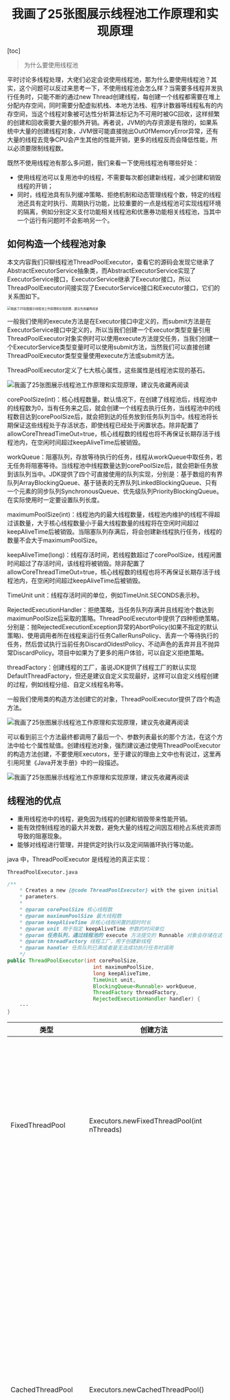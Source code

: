 <h1 align="center">我画了25张图展示线程池工作原理和实现原理</h1>

[toc]

> 为什么要使用线程池

平时讨论多线程处理，大佬们必定会说使用线程池，那为什么要使用线程池？其实，这个问题可以反过来思考一下，不使用线程池会怎么样？当需要多线程并发执行任务时，只能不断的通过new Thread创建线程，每创建一个线程都需要在堆上分配内存空间，同时需要分配虚拟机栈、本地方法栈、程序计数器等线程私有的内存空间，当这个线程对象被可达性分析算法标记为不可用时被GC回收，这样频繁的创建和回收需要大量的额外开销。再者说，JVM的内存资源是有限的，如果系统中大量的创建线程对象，JVM很可能直接抛出OutOfMemoryError异常，还有大量的线程去竞争CPU会产生其他的性能开销，更多的线程反而会降低性能，所以必须要限制线程数。

既然不使用线程池有那么多问题，我们来看一下使用线程池有哪些好处：

- 使用线程池可以复用池中的线程，不需要每次都创建新线程，减少创建和销毁线程的开销；
- 同时，线程池具有队列缓冲策略、拒绝机制和动态管理线程个数，特定的线程池还具有定时执行、周期执行功能，比较重要的一点是线程池可实现线程环境的隔离，例如分别定义支付功能相关线程池和优惠券功能相关线程池，当其中一个运行有问题时不会影响另一个。

## 如何构造一个线程池对象

本文内容我们只聊线程池ThreadPoolExecutor，查看它的源码会发现它继承了AbstractExecutorService抽象类，而AbstractExecutorService实现了ExecutorService接口，ExecutorService继承了Executor接口，所以ThreadPoolExecutor间接实现了ExecutorService接口和Executor接口，它们的关系图如下。

<img src="media/dc34dd358c3546779578724aaf0d21e8.jpeg" alt="我画了25张图展示线程池工作原理和实现原理，建议先收藏再阅读" style="zoom:50%;" />

一般我们使用的execute方法是在Executor接口中定义的，而submit方法是在ExecutorService接口中定义的，所以当我们创建一个Executor类型变量引用ThreadPoolExecutor对象实例时可以使用execute方法提交任务，当我们创建一个ExecutorService类型变量时可以使用submit方法，当然我们可以直接创建ThreadPoolExecutor类型变量使用execute方法或submit方法。

ThreadPoolExecutor定义了七大核心属性，这些属性是线程池实现的基石。

![我画了25张图展示线程池工作原理和实现原理，建议先收藏再阅读](media/0cd5765e77924df1966cb58fcd95f8af.jpeg)

corePoolSize(int)：核心线程数量。默认情况下，在创建了线程池后，线程池中的线程数为0，当有任务来之后，就会创建一个线程去执行任务，当线程池中的线程数目达到corePoolSize后，就会把到达的任务放到任务队列当中。线程池将长期保证这些线程处于存活状态，即使线程已经处于闲置状态。除非配置了allowCoreThreadTimeOut=true，核心线程数的线程也将不再保证长期存活于线程池内，在空闲时间超过keepAliveTime后被销毁。

workQueue：阻塞队列，存放等待执行的任务，线程从workQueue中取任务，若无任务将阻塞等待。当线程池中线程数量达到corePoolSize后，就会把新任务放到该队列当中。JDK提供了四个可直接使用的队列实现，分别是：基于数组的有界队列ArrayBlockingQueue、基于链表的无界队列LinkedBlockingQueue、只有一个元素的同步队列SynchronousQueue、优先级队列PriorityBlockingQueue。在实际使用时一定要设置队列长度。

maximumPoolSize(int)：线程池内的最大线程数量，线程池内维护的线程不得超过该数量，大于核心线程数量小于最大线程数量的线程将在空闲时间超过keepAliveTime后被销毁。当阻塞队列存满后，将会创建新线程执行任务，线程的数量不会大于maximumPoolSize。

keepAliveTime(long)：线程存活时间，若线程数超过了corePoolSize，线程闲置时间超过了存活时间，该线程将被销毁。除非配置了allowCoreThreadTimeOut=true，核心线程数的线程也将不再保证长期存活于线程池内，在空闲时间超过keepAliveTime后被销毁。

TimeUnit unit：线程存活时间的单位，例如TimeUnit.SECONDS表示秒。

RejectedExecutionHandler：拒绝策略，当任务队列存满并且线程池个数达到maximunPoolSize后采取的策略。ThreadPoolExecutor中提供了四种拒绝策略，分别是：抛RejectedExecutionException异常的AbortPolicy(如果不指定的默认策略)、使用调用者所在线程来运行任务CallerRunsPolicy、丢弃一个等待执行的任务，然后尝试执行当前任务DiscardOldestPolicy、不动声色的丢弃并且不抛异常DiscardPolicy。项目中如果为了更多的用户体验，可以自定义拒绝策略。

threadFactory：创建线程的工厂，虽说JDK提供了线程工厂的默认实现DefaultThreadFactory，但还是建议自定义实现最好，这样可以自定义线程创建的过程，例如线程分组、自定义线程名称等。

一般我们使用类的构造方法创建它的对象，ThreadPoolExecutor提供了四个构造方法。

![我画了25张图展示线程池工作原理和实现原理，建议先收藏再阅读](media/4abc0f5951e74834921706f3a0c9a744.jpeg)

可以看到前三个方法最终都调用了最后一个、参数列表最长的那个方法，在这个方法中给七个属性赋值。创建线程池对象，强烈建议通过使用ThreadPoolExecutor的构造方法创建，不要使用Executors，至于建议的理由上文中也有说过，这里再引用阿里《Java开发手册》中的一段描述。

![我画了25张图展示线程池工作原理和实现原理，建议先收藏再阅读](media/51cb3f047bd64893ab6f5f3472554047.jpeg)

## 线程池的优点

- 重用线程池中的线程，避免因为线程的创建和销毁带来性能开销。
- 能有效控制线程池的最大并发数，避免大量的线程之间因互相抢占系统资源而导致的阻塞现象。
- 能够对线程进行管理，并提供定时执行以及定间隔循环执行等功能。

java 中，ThreadPoolExecutor 是线程池的真正实现：

``ThreadPoolExecutor.java``

```java
/**
    * Creates a new {@code ThreadPoolExecutor} with the given initial
    * parameters.
    *
    * @param corePoolSize 核心线程数
    * @param maximumPoolSize 最大线程数
    * @param keepAliveTime 非核心线程闲置的超时时长
    * @param unit 用于指定 keepAliveTime 参数的时间单位
    * @param 任务队列，通过线程池的 execute 方法提交的 Runnable 对象会存储在这个参数中
    * @param threadFactory 线程工厂，用于创建新线程
    * @param handler 任务队列已满或者是无法成功执行任务时调用
    */
public ThreadPoolExecutor(int corePoolSize,
                            int maximumPoolSize,
                            long keepAliveTime,
                            TimeUnit unit,
                            BlockingQueue<Runnable> workQueue,
                            ThreadFactory threadFactory,
                            RejectedExecutionHandler handler) {
    ···
}
```

| 类型                 | 创建方法                                           | 说明                                                         |
| -------------------- | -------------------------------------------------- | ------------------------------------------------------------ |
| FixedThreadPool      | Executors.newFixedThreadPool(int nThreads)         | 一种线程数量固定的线程池，只有核心线程并且不会被回收，没有超时机制 |
| CachedThreadPool     | Executors.newCachedThreadPool()                    | 一种线程数量不定的线程池，只有非核心线程，当线程都处于活动状态时，会创建新线程来处理新任务，否则会利用空闲的线程，超时时长为60s |
| ScheduledThreadPool  | Executors.newScheduledThreadPool(int corePoolSize) | 核心线程数是固定的，非核心线程数没有限制，非核心线程闲置时立刻回收，主要用于执行定时任务和固定周期的重复任务 |
| SingleThreadExecutor | Executors.newSingleThreadExecutor()                | 只有一个核心线程，确保所有任务在同一线程中按顺序执行         |

## 手撸样例

了解了线程池ThreadPoolExecutor的基本构造，接下来手撸一段代码看看如何使用，样例代码中的参数仅为了配合原理解说使用。

![我画了25张图展示线程池工作原理和实现原理，建议先收藏再阅读](media/df3452e5f8344fccbdbdf4c0049376ba.jpeg)

## 线程池工作原理

关于线程池的工作原理，我用下面的7幅图来展示。

1.通过execute方法提交任务时，当线程池中的线程数小于corePoolSize时，新提交的任务将通过创建一个新线程来执行，即使此时线程池中存在空闲线程。

![我画了25张图展示线程池工作原理和实现原理，建议先收藏再阅读](media/f70e458bd3b642f9ad078b41c4d9b498.jpeg)

2.通过execute方法提交任务时，当线程池中线程数量达到corePoolSize时，新提交的任务将被放入workQueue中，等待线程池中线程调度执行。

![我画了25张图展示线程池工作原理和实现原理，建议先收藏再阅读](media/714f9bed2c534afa8e591332a7590763.jpeg)

3.通过execute方法提交任务时，当workQueue已存满，且maximumPoolSize大于corePoolSize时，新提交的任务将通过创建新线程执行。

![我画了25张图展示线程池工作原理和实现原理，建议先收藏再阅读](media/e078b5dc47e44735807a248aba712cec.jpeg)

4.当线程池中的线程执行完任务空闲时，会尝试从workQueue中取头结点任务执行。

![我画了25张图展示线程池工作原理和实现原理，建议先收藏再阅读](media/f56fe35ff67d4490a56b44c7e4a0a0ca.jpeg)

5.通过execute方法提交任务，当线程池中线程数达到maxmumPoolSize，并且workQueue也存满时，新提交的任务由RejectedExecutionHandler执行拒绝操作。

![我画了25张图展示线程池工作原理和实现原理，建议先收藏再阅读](media/a94baac05a8d4666b15e1b6245631071.jpeg)

6.当线程池中线程数超过corePoolSize，并且未配置allowCoreThreadTimeOut=true，空闲时间超过keepAliveTime的线程会被销毁，保持线程池中线程数为corePoolSize。

![我画了25张图展示线程池工作原理和实现原理，建议先收藏再阅读](media/0898f2b175a0433791df4a37ce459c75.jpeg)

**注意**：上图表达的是销毁空闲线程，保持线程数为corePoolSize，不是销毁corePoolSize中的线程。

7.当设置allowCoreThreadTimeOut=true时，任何空闲时间超过keepAliveTime的线程都会被销毁。

![我画了25张图展示线程池工作原理和实现原理，建议先收藏再阅读](media/a3acd1d75bae49f9b940fc174e4de0c3.jpeg)

## 线程池底层实现原理

查看ThreadPoolExecutor的源码，发现ThreadPoolExecutor的实现还是比较复杂的，下面简单介绍几个重要的全局常量和方法。

![我画了25张图展示线程池工作原理和实现原理，建议先收藏再阅读](media/999e8e291ba14daeae151061110db0d6.jpeg)

ctl用于表示线程池的状态和线程数，在ThreadPoolExecutor中使用32位二进制数来表示线程池的状态和线程池中线程数量，其中前3位表示线程池状态，后29位表示线程池中线程数。private final AtomicInteger ctl = new AtomicInteger(ctlOf(RUNNING, 0))初始化线程池状态为RUNNING、线程池数量为0。

![我画了25张图展示线程池工作原理和实现原理，建议先收藏再阅读](media/b88a8d1ec2214671b716050dbec58bb1.jpeg)

COUNT_BITS值等于Integer.SIZE - 3，在源码中Integer.SIZE是32，所以COUNT_BITS=29。CAPACITY表示线程池允许的最大线程数，转算后的结果如下。

![我画了25张图展示线程池工作原理和实现原理，建议先收藏再阅读](media/93a1d9915ff24d23b935b252eaf9858f.jpeg)

RUNNING、SHUTDOWN、STOP、TIDYING和TERMINATED分别表示线程池的不同状态，转算后的结果如下。

![我画了25张图展示线程池工作原理和实现原理，建议先收藏再阅读](media/c4cb82fe82ca48d49be4d6a48ce7366f.jpeg)

线程池处在不同的状态时，它的处理能力是不同的。

![我画了25张图展示线程池工作原理和实现原理，建议先收藏再阅读](media/865ac81bd01f4791834654b0885e09d1.jpeg)

线程池不同状态之间的转换时机及转换关系如下图。

![我画了25张图展示线程池工作原理和实现原理，建议先收藏再阅读](media/59522774bfea4ccc8e029a28f45d9379.jpeg)

runStateOf获取ctl高三位，也就是线程池的状态。workerCountOf获取ctl低29位，也就是线程池中线程数。ctlOf计算ctlOf新值，也就是线程池状态和线程池个数。

你可能会疑问“为什么要介绍上面这些？”，这是因为接下来的源码分析会用到这些基础的知识点。一般，我们使用ThreadPoolExecutor的execute方法提交任务，所以从execute的源码入手。

![我画了25张图展示线程池工作原理和实现原理，建议先收藏再阅读](media/b786d9547b844d838d36314e03d3162e.jpeg)

为了更轻松的理解上图中的源码，我又画了一个流程图。

![我画了25张图展示线程池工作原理和实现原理，建议先收藏再阅读](media/a83cc71bd3e640a4853990a46e05637a.jpeg)

到这里线程池的基本实现原理已经很清晰了，接下来我们重点分析一下线程池中线程是如何执行任务、如何复用线程和线程空闲时间超限如何判断的。还是从execute方法入手，我们直接看它里面调用的addWorker方法，它实现了创建新线程执行任务。

![我画了25张图展示线程池工作原理和实现原理，建议先收藏再阅读](media/4682d64aa53048e1b8f9e8889ec7299f.jpeg)

源码中将线程和任务封装到了Worker中，然后将Worker添加到HashSet集合中，添加成功后通过线程对象的start方法启动线程执行任务，既然这样那我们就来看看上图代码中的w = new Worker(firstTask)到底是如何执行的。

![我画了25张图展示线程池工作原理和实现原理，建议先收藏再阅读](media/996c47f0f6c146b08610b2f59e1710c6.jpeg)

Worker继承了
AbstractQueuedSynchronizer，并且实现了Runnable接口，看到这里很清楚了任务最终由Worker中的run方法执行，而run方法里调用了runWorker方法，所以重点还是runWorker方法。

![我画了25张图展示线程池工作原理和实现原理，建议先收藏再阅读](media/f19846ff9d7f4448be98d661b1b0b5f3.jpeg)

在runWorker方法中，使用循环，通过getTask方法，不断从阻塞队列中获取任务执行，如果任务不为空则执行任务，这里实现了线程的复用，不断的获取任务执行，不用重新创建线程；队列中获取的任务为null，则将Worker从HashSet集合中清除，注意这个清除就是空闲线程的回收。那getTask何时返回null？接着看getTask源码。

![我画了25张图展示线程池工作原理和实现原理，建议先收藏再阅读](media/6a986003820e4ef3978da1eaf2d59d8f.jpeg)

到这里，线程池中线程是如何执行任务、如何复用线程，以及线程空闲时间超限如何判断都已经清楚了。

最后，关于线程池的实现原理，我画了一张思维导图。ps：如果平台显示的不是高清图，可以在文末评论区或留言区@我，另外，本文全图文已收录到GitHub：wind7rui，后续其它内容也会更新到这里，欢迎follow、start。

![我画了25张图展示线程池工作原理和实现原理，建议先收藏再阅读](media/3a8081702e0e418e8f789dabe8bea6e2.jpeg)

## 聊一聊实战经验

**使用构造方法创建线程池**

细心的朋友会发现，全文竟没有介绍Executors，这个创建线程池的辅助工具类。是的，我强烈不推荐使用它，因为Executors中的newFixedThreadPool和newSingleThreadExecutor方法创建的线程池中，阻塞队列LinkedBlockingQueue的长度是Integer.MAX_VALUE，可能会堆积大量的任务，从而导致 OOM；而newCachedThreadPool方法创建的线程池中最大线程数是Integer.MAX_VALUE，会创建大量的线程，从而导致OOM。如果创建线程池，通过ThreadPoolExecutor的构造方法创建，这样使用这个线程池的人会更加明确线程池的各个参数的设置及运行方式，提前避免隐藏问题的发生。

**使用自定义线程工厂**

为什么要这么做呢？是因为，当项目规模逐渐扩展，各系统中线程池也不断增多，当发生线程执行问题时，通过自定义线程工厂创建的线程设置有意义的线程名称可快速追踪异常原因，高效、快速的定位问题。

**使用自定义拒绝策略**

虽然，JDK给我们提供了一些默认的拒绝策略，但我们可以根据项目需求的需要，或者是用户体验的需要，定制拒绝策略，完成特殊需求。

**线程池划分隔离**

不同业务、执行效率不同的分不同线程池，避免因某些异常导致整个线程池利用率下降或直接不可用，进而影响整个系统或其它系统的正常运行。



## 小结

实际工作中，我们经常使用线程池，对这块的要求不仅是常规的如何使用，原理我们也要清楚是怎么回事。同时，线程池工作原理和底层实现原理也是面试必问的考题，所以，这块是一定要掌握的。

source : https://www.toutiao.com/a6830397115303199246/